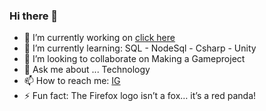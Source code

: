 ### Hi there 👋

- 🔭 I’m currently working on [click here](https://github.com/varia-ict/varia-agile-20C-ryhma-3)
- 🌱 I’m currently learning: SQL - NodeSql - Csharp - Unity
- 👯 I’m looking to collaborate on Making a Gameproject
- 💬 Ask me about ... Technology
- 📫 How to reach me: [IG](https://www.instagram.com/zhinar_0/)
- ⚡ Fun fact: The Firefox logo isn’t a fox… it’s a red panda!

